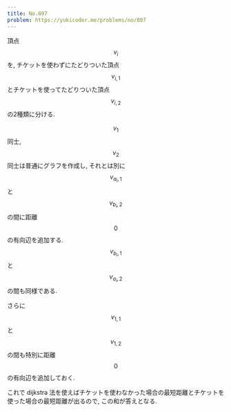 ```yaml
---
title: No.807
problem: https://yukicoder.me/problems/no/807
---
```

頂点 $$ v_i $$ を, チケットを使わずにたどりついた頂点 $$ v_{i, 1} $$ とチケットを使ってたどりついた頂点 $$ v_{i, 2} $$ の2種類に分ける.

$$ v_1 $$ 同士, $$ v_2 $$ 同士は普通にグラフを作成し, それとは別に $$ v_{a_i, 1} $$ と $$ v_{b_i, 2} $$ の間に距離 $$ 0 $$ の有向辺を追加する. $$ v_{b_i, 1} $$ と $$ v_{a_i, 2} $$ の間も同様である.

さらに $$ v_{1, 1} $$ と $$ v_{1, 2} $$ の間も特別に距離 $$ 0 $$ の有向辺を追加しておく.

これで dijkstra 法を使えばチケットを使わなかった場合の最短距離とチケットを使った場合の最短距離が出るので, この和が答えとなる.
